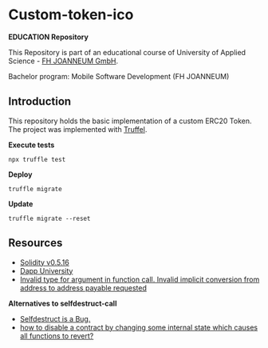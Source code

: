 # Custom-token-ico

**EDUCATION Repository**

This Repository is part of an educational course of University of Applied Science - [FH JOANNEUM GmbH](https://www.fh-joanneum.at/).

Bachelor program: Mobile Software Development (FH JOANNEUM)

## Introduction
This repository holds the basic implementation of a custom ERC20 Token. The project was implemented with [Truffel](https://www.trufflesuite.com/).

**Execute tests**
```
npx truffle test
```
**Deploy**
```
truffle migrate 
```
**Update**
```
truffle migrate --reset
```

## Resources
- [Solidity v0.5.16](https://docs.soliditylang.org/en/v0.5.16/index.html)
- [Dapp University](https://www.youtube.com/channel/UCY0xL8V6NzzFcwzHCgB8orQ)
- [Invalid type for argument in function call. Invalid implicit conversion from address to address payable requested](https://ethereum.stackexchange.com/a/65873)

**Alternatives to selfdestruct-call**
- [Selfdestruct is a Bug.](https://blog.b9lab.com/selfdestruct-is-a-bug-9c312d1bb2a5)
- [how to disable a contract by changing some internal state which causes all functions to revert?](https://ethereum.stackexchange.com/a/82204)

